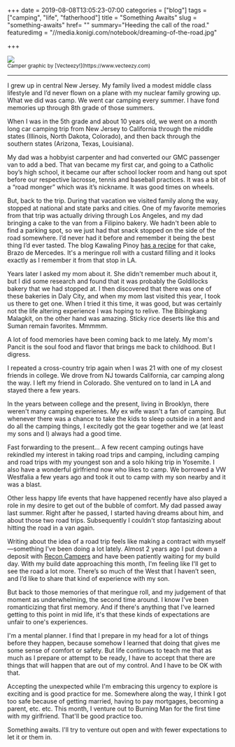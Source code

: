 +++
date = 2019-08-08T13:05:23-07:00
categories = ["blog"]
tags = ["camping", "life", "fatherhood"]
title = "Something Awaits"
slug = "something-awaits"
href= ""
summary="Heeding the call of the road."
featuredimg = "//media.konigi.com/notebook/dreaming-of-the-road.jpg"


+++

<img src="//media.konigi.com/notebook/dreaming-of-the-road.jpg"/>
<div class="has-text-right"><small>Camper graphic by [Vecteezy!](https://www.vecteezy.com)</small></div>

----

I grew up in central New Jersey. My family lived a modest middle class lifestyle and I’d never flown on a plane with my nuclear family growing up. What we did was camp. We went car camping every summer. I have fond memories up through 8th grade of those summers.

When I was in the 5th grade and about 10 years old, we went on a month long car camping trip from New Jersey to California through the middle states (Illinois, North Dakota, Colorado), and then back through the southern states (Arizona, Texas, Louisiana).

My dad was a hobbyist carpenter and had converted our GMC passenger van to add a bed.  That van became my first car, and going to a Catholic boy’s high school, it became our after school locker room and hang out spot before our respective lacrosse, tennis and baseball practices. It was a bit of a “road monger” which was it’s nickname. It was good times on wheels.

But, back to the trip. During that vacation we visited family along the way, stopped at national and state parks and cities. One of my favorite memories from that trip was actually driving through Los Angeles, and my dad bringing a cake to the van from a Filipino bakery. We hadn't been able to find a parking spot, so we just had that snack stopped on the side of the road somewhere. I’d never had it before and remember it being the best thing I’d ever tasted. The blog Kawaling Pinoy [has a recipe](http://www.kawalingpinoy.com/brazo-de-mercedes/) for that cake, Brazo de Mercedes. It's a meringue roll with a custard filling and it looks exactly as I remember it from that stop in LA.

Years later I asked my mom about it. She didn't remember much about it, but I did some research and found that it was probably the Goldilocks bakery that we had stopped at. I then discovered that there was one of these bakeries in Daly City, and when my mom last visited this year, I took us there to get one. When I tried it this time, it was good, but was certainly not the life altering experience I was hoping to relive. The Bibingkang Malagkit, on the other hand was amazing. Sticky rice deserts like this and Suman remain favorites. Mmmmm.

A lot of food memories have been coming back to me lately. My mom's Pancit is the soul food and flavor that brings me back to childhood. But I digress.

I repeated a cross-country trip again when I was 21 with one of my closest friends in college. We drove from NJ towards California, car camping along the way. I left my friend in Colorado. She ventured on to land in LA and stayed there a few years.

In the years between college and the present, living in Brooklyn, there weren't many camping experienes. My ex wife wasn't a fan of camping. But whenever there was a chance to take the kids to sleep outside in a tent and do all the camping things, I excitedly got the gear together and we (at least my sons and I) always had a good time.

Fast forwarding to the present... A few recent camping outings have rekindled my interest in taking road trips and camping, including camping and road trips with my youngest son and a solo hiking trip in Yosemite. I also have a wonderful girlfriend now who likes to camp. We borrowed a VW Westfalia a few years ago and took it out to camp with my son nearby and it was a blast.

Other less happy life events that have happened recently have also played a role in my desire to get out of the bubble of comfort. My dad passed away last summer. Right after he passed, I started having dreams about him, and about those two road trips. Subsequently I couldn't stop fantasizing about hitting the road in a van again.

Writing about the idea of a road trip feels like making a contract with myself—something I’ve been doing a lot lately. Almost 2 years ago I put down a deposit with [Recon Campers](https://www.reconcampers.com/) and have been patiently waiting for my build day. With my build date approaching this month, I'm feeling like I'll get to see the road a lot more. There’s so much of the West that I haven’t seen, and I’d like to share that kind of experience with my son.

But back to those memories of that meringue roll, and my judgement of that moment as underwhelming, the second time around. I know I've been romanticizing that first memory. And if there's anything that I've learned getting to this point in mid life, it's that these kinds of expectations are unfair to one's experiences.

I'm a mental planner. I find that I prepare in my head for a lot of things before they happen, because somehow I learned that doing that gives me some sense of comfort or safety. But life continues to teach me that as much as I prepare or attempt to be ready, I have to accept that there are things that will happen that are out of my control. And I have to be OK with that.

Accepting the unexpected while I'm embracing this urgency to explore is exciting and is good practice for me. Somewhere along the way, I think I got too safe because of getting married, having to pay mortgages, becoming a parent, etc. etc. This month, I venture out to Burning Man for the first time with my girlfriend. That'll be good practice too.

Something awaits. I'll try to venture out open and with fewer expectations to let it or them in.
